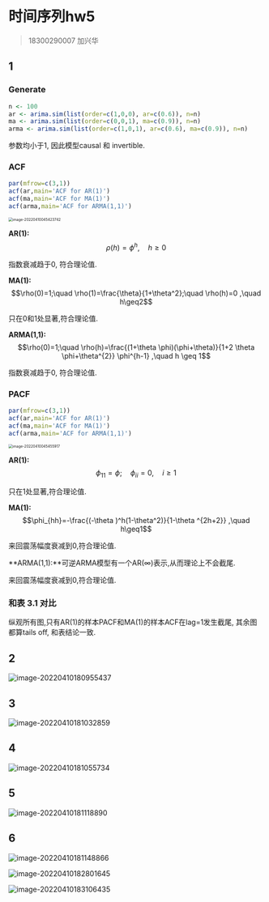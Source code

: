 # 时间序列hw5

> 18300290007 加兴华

## 1

### Generate

```R
n <- 100
ar <- arima.sim(list(order=c(1,0,0), ar=c(0.6)), n=n)
ma <- arima.sim(list(order=c(0,0,1), ma=c(0.9)), n=n)
arma <- arima.sim(list(order=c(1,0,1), ar=c(0.6), ma=c(0.9)), n=n)
```

参数均小于1, 因此模型causal 和 invertible.

### ACF

```R
par(mfrow=c(3,1))
acf(ar,main='ACF for AR(1)')
acf(ma,main='ACF for MA(1)')
acf(arma,main='ACF for ARMA(1,1)')
```

<img src="https://raw.githubusercontent.com/huakyouin/md-img/main/img/image-20220410045423742.png" alt="image-20220410045423742" style="zoom: 50%;" />

**AR(1):**$$\rho(h)= \phi^{h}, \quad h \geq 0$$

指数衰减趋于0, 符合理论值.

**MA(1):**$$\rho(0)=1;\quad \rho(1)=\frac{\theta}{1+\theta^2};\quad \rho(h)=0 ,\quad h\geq2$$

只在0和1处显著,符合理论值.

**ARMA(1,1):**$$\rho(0)=1;\quad
\rho(h)=\frac{(1+\theta \phi)(\phi+\theta)}{1+2 \theta \phi+\theta^{2}} \phi^{h-1} ,\quad h \geq 1$$

指数衰减趋于0, 符合理论值.


### PACF

```R
par(mfrow=c(3,1))
acf(ar,main='ACF for AR(1)')
acf(ma,main='ACF for MA(1)')
acf(arma,main='ACF for ARMA(1,1)')
```

<img src="https://raw.githubusercontent.com/huakyouin/md-img/main/img/image-20220410045455917.png" alt="image-20220410045455917" style="zoom: 50%;" />

**AR(1):**$$\phi_{11}=\phi;\quad \phi_{ii}=0,\quad i\geq1$$

只在1处显著,符合理论值.

**MA(1):**$$\phi_{hh}=-\frac{(-\theta )^h(1-\theta^2)}{1-\theta ^{2h+2}} ,\quad h\geq1$$

来回震荡幅度衰减到0,符合理论值.

**ARMA(1,1):**可逆ARMA模型有一个AR($\infty$)表示,从而理论上不会截尾.

来回震荡幅度衰减到0,符合理论值.



### 和表 3.1 对比

纵观所有图,只有AR(1)的样本PACF和MA(1)的样本ACF在lag=1发生截尾, 其余图都算tails off, 和表结论一致.

<div style='page-break-after:always'>

## 2

![image-20220410180955437](https://raw.githubusercontent.com/huakyouin/md-img/main/img/image-20220410180955437.png)

<div style='page-break-after:always'>

## 3

![image-20220410181032859](https://raw.githubusercontent.com/huakyouin/md-img/main/img/image-20220410181032859.png)

<div style='page-break-after:always'>

## 4

![image-20220410181055734](https://raw.githubusercontent.com/huakyouin/md-img/main/img/image-20220410181055734.png)

<div style='page-break-after:always'>

## 5

![image-20220410181118890](https://raw.githubusercontent.com/huakyouin/md-img/main/img/image-20220410181118890.png)

<div style='page-break-after:always'>

## 6

![image-20220410181148866](https://raw.githubusercontent.com/huakyouin/md-img/main/img/image-20220410181148866.png)

![image-20220410182801645](https://raw.githubusercontent.com/huakyouin/md-img/main/img/image-20220410182801645.png)

![image-20220410183106435](https://raw.githubusercontent.com/huakyouin/md-img/main/img/image-20220410183106435.png)

